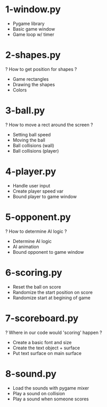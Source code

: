 # 1-window.py
* Pygame library
* Basic game window
* Game loop w/ timer

# 2-shapes.py
? How to get position for shapes ?
* Game rectangles
* Drawing the shapes
* Colors

# 3-ball.py
? How to move a rect around the screen ?
* Setting ball speed
* Moving the ball
* Ball collisions (wall)
* Ball collisions (player)

# 4-player.py
* Handle user input
* Create player speed var
* Bound player to game window

# 5-opponent.py
? How to determine AI logic ?
* Determine AI logic
* AI animation
* Bound opponent to game window

# 6-scoring.py
* Reset the ball on score
* Randomize the start position on score
* Randomize start at begining of game

# 7-scoreboard.py
? Where in our code would 'scoring' happen ?
* Create a basic font and size
* Create the text object + surface
* Put text surface on main surface

# 8-sound.py
* Load the sounds with pygame mixer
* Play a sound on collision
* Play a sound when someone scores
